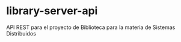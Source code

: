 # library-server-api
API REST para el proyecto de Biblioteca para la materia de Sistemas Distribuidos
